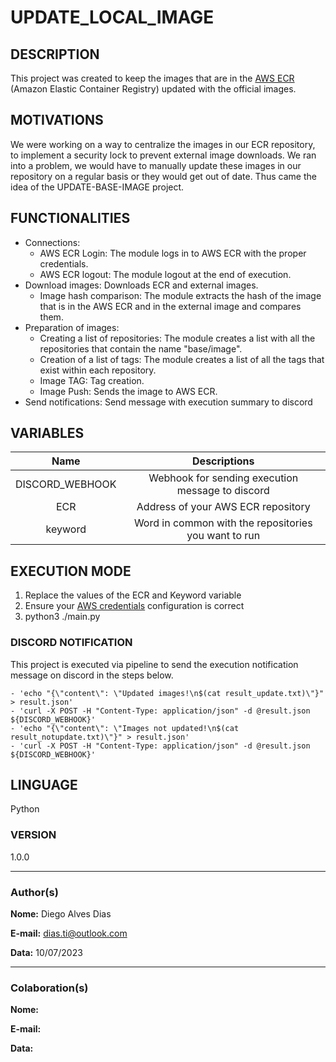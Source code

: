 # **UPDATE_LOCAL_IMAGE**

## **DESCRIPTION**
This project was created to keep the images that are in the [AWS ECR](https://aws.amazon.com/ecr/?nc1=h_ls) (Amazon Elastic Container Registry) updated with the official images.<br>

## **MOTIVATIONS**
We were working on a way to centralize the images in our ECR repository, to implement a security lock to prevent external image downloads. We ran into a problem, we would have to manually update these images in our repository on a regular basis or they would get out of date. Thus came the idea of the UPDATE-BASE-IMAGE project.<br>

## **FUNCTIONALITIES**
* Connections:
   * AWS ECR Login: The module logs in to AWS ECR with the proper credentials.
   * AWS ECR logout: The module logout at the end of execution.
* Download images: Downloads ECR and external images.
   * Image hash comparison: The module extracts the hash of the image that is in the AWS ECR and in the external image and compares them.
* Preparation of images:
   * Creating a list of repositories: The module creates a list with all the repositories that contain the name "base/image".
   * Creation of a list of tags: The module creates a list of all the tags that exist within each repository.
   * Image TAG: Tag creation.
   * Image Push: Sends the image to AWS ECR.
* Send notifications: Send message with execution summary to discord

## **VARIABLES**

|Name| Descriptions|
| :---: | :---: |
DISCORD_WEBHOOK|Webhook for sending execution message to discord
ECR|Address of your AWS ECR repository
keyword|Word in common with the repositories you want to run

## **EXECUTION MODE**
1. Replace the values of the ECR and Keyword variable
2. Ensure your [AWS credentials](https://docs.aws.amazon.com/cli/latest/userguide/welcome-examples.html) configuration is correct
3. python3 ./main.py

### **DISCORD NOTIFICATION**
This project is executed via pipeline to send the execution notification message on discord in the steps below.

    - 'echo "{\"content\": \"Updated images!\n$(cat result_update.txt)\"}" > result.json'
    - 'curl -X POST -H "Content-Type: application/json" -d @result.json ${DISCORD_WEBHOOK}'
    - 'echo "{\"content\": \"Images not updated!\n$(cat result_notupdate.txt)\"}" > result.json'
    - 'curl -X POST -H "Content-Type: application/json" -d @result.json ${DISCORD_WEBHOOK}'

## **LINGUAGE**
Python

### **VERSION**
1.0.0

--------------------------

### Author(s)

**Nome:** Diego Alves Dias

**E-mail:** dias.ti@outlook.com

**Data:** 10/07/2023

------------------------

### Colaboration(s)

**Nome:** 

**E-mail:** 

**Data:** 
